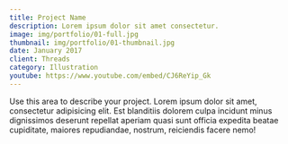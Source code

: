 ```yaml
---
title: Project Name
description: Lorem ipsum dolor sit amet consectetur.
image: img/portfolio/01-full.jpg
thumbnail: img/portfolio/01-thumbnail.jpg
date: January 2017
client: Threads
category: Illustration
youtube: https://www.youtube.com/embed/CJ6ReYip_Gk
---
```

Use this area to describe your project. Lorem ipsum dolor sit amet, consectetur adipisicing elit. Est blanditiis dolorem culpa incidunt minus dignissimos deserunt repellat aperiam quasi sunt officia expedita beatae cupiditate, maiores repudiandae, nostrum, reiciendis facere nemo!
